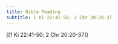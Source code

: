 ```yaml
---
title: Bible Reading
subtitle: 1 Ki 22:41-50; 2 Chr 20:20-37
---
```


[[1 Ki 22:41-50; 2 Chr 20:20-37]]